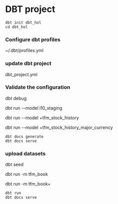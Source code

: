 # DBT project

```
dbt init dbt_hol
cd dbt_hol
```

### Configure dbt profiles

~/.dbt/profiles.yml


### update dbt project 

dbt_project.yml 

### Validate the configuration

dbt debug

dbt run --model l10_staging 


dbt run --model +tfm_stock_history


dbt run --model +tfm_stock_history_major_currency

```
dbt docs generate
dbt docs serve
```

### upload datasets
dbt seed

dbt run -m tfm_book

dbt run -m tfm_book+


```
dbt run 
dbt docs serve
```




